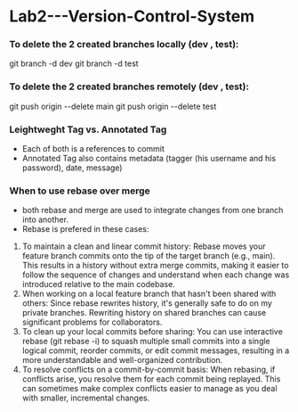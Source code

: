 ﻿# Lab2---Version-Control-System

### To delete the 2 created branches locally (dev , test):
git branch -d dev
git branch -d test

### To delete the 2 created branches remotely (dev , test):
git push origin --delete main
git push origin --delete test

### Leightweght Tag vs. Annotated Tag
- Each of both is a references to commit
- Annotated Tag also contains metadata (tagger (his username and his password), date, message)

### When to use rebase over merge
-  both rebase and merge are used to integrate changes from one branch into another.
-  Rebase is prefered in these cases:
  1. To maintain a clean and linear commit history: Rebase moves your feature branch commits onto the tip of the target branch (e.g., main). This results in a history without extra merge commits, making it easier to follow the sequence of changes and understand when each change was introduced relative to the main codebase.
  2. When working on a local feature branch that hasn't been shared with others: Since rebase rewrites history, it's generally safe to do on my private branches. Rewriting history on shared branches can cause significant problems for collaborators.
  3. To clean up your local commits before sharing: You can use interactive rebase (git rebase -i) to squash multiple small commits into a single logical commit, reorder commits, or edit commit messages, resulting in a more understandable and well-organized contribution.
  4. To resolve conflicts on a commit-by-commit basis: When rebasing, if conflicts arise, you resolve them for each commit being replayed. This can sometimes make complex conflicts easier to manage as you deal with smaller, incremental changes.
